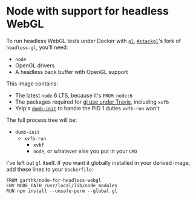 # Node with support for headless WebGL

To run headless WebGL tests under Docker with [`gl`][gl], [`#stackgl`][stackgl]'s fork of `headless-gl`, you'll need:

* `node`
* OpenGL drivers
* A headless back buffer with OpenGL support

This image contains:

* The latest `node` 6 LTS, because it's `FROM node:6`
* The packages required for [gl use under Travis][gltravis], including `xvfb`
* Yelp's [`dumb-init`][dumb-init] to handle the PID 1 duties `xvfb-run` won't

The full process tree will be:

* `dumb-init`
  * `xvfb-run`
    * `xvbf`
    * `node`, or whatever else you put in your `CMD`

I've left out `gl` itself. If you want it globally installed in your derived image, add these lines to your `Dockerfile`:

    FROM garthk/node-for-headless-webgl
    ENV NODE_PATH /usr/local/lib/node_modules
    RUN npm install --unsafe-perm --global gl

[stackgl]: http://stack.gl
[gl]: https://github.com/stackgl/headless-gl
[gltravis]: https://github.com/stackgl/headless-gl#how-can-i-use-headless-gl-with-a-continuous-integration-service
[dumb-init]: https://github.com/Yelp/dumb-init
